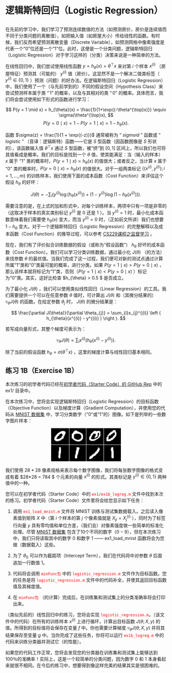 # 逻辑斯特回归（Logistic Regression）  
##  
在先前的学习中，我们学习了预测连续数值的方法（如预测房价，房价是连续值而不同于分类问题的离散值），如把输入值（如房屋大小）传给线性的函数。有时候，我们反而希望预测离散变量（Discrete Variable），如预测网格中像素强度是代表一个“0”位还是一个“1”位。此时，这便是一个分类问题，逻辑斯特回归（Logistic Regression）对于学习这样的（分类）决策来说是一种简单的方法。  

在线性回归中，我们尝试使用线性函数 $y = h_{\theta}(x) = \theta^{\top}x$ 来对第 $i$ 个样本 $x^{(i)}$ （房屋特征）预测其（可能的） $y^{(i)}$ 值（房价）。这显然不是一个解决二值类标签（ $y^{(i)}∈{\{0,1\}}$ ）预测（问题）的好办法。在逻辑斯特回归（Logistic Regression）中，我们使用了一个（与先前学到的）不同的假设空间（Hypothesis Class）来尝试预测样本属于类 $“1”$ 的概率，以及与其相对的类 $“0”$ 的概率。具体而言，我们将会尝试使用如下形式的函数进行学习：  

$$
P(y = 1 \mid x) = h_{\theta}(x) = \frac{1}{1+\exp{(-\theta^{\top}x)}} \equiv \sigma(\theta^{\top}x), $$
$$ P(y = 0 \mid x) = 1 - P(y = 1 \mid x) = 1 - h_{\theta}(x). 
$$  

函数 $\sigma(z) = \frac{1}{1 + \exp{(-z)}}$ 通常被称为 “ $sigmoid$ ” 函数或 “ $logistic$ ” （音译：逻辑斯特）函数——它是 $S$ 型函数（因函数图像是 $S$ 形状的），该函数输入值 $\theta^{\top}x$ 通过 $S$ 型函数，被“挤”到 $[0,1]$ 区间上，所以我们也可将其值看成是概率。我们的目标是找到一个 $\theta$ 值，使其能满足：当（输入的样本） $x$ 属于 “1” 类的概率时，$P(y = 1 \mid x ) = h_{\theta}(x)$ 的值很大；或者反之，当计算 $x$ 属于 “0” 类的概率时，$P(y = 0 \mid x ) = h_{\theta}(x)$ 的值很大。对于一组两类标记 ${\{(x^{(i)}, y^{(i)}); i = 1, ..., m\}}$ 的训练样本，我们使用下面的成本函数（Cost Function）来评估这个假设 $h_{\theta}$ 的好坏：  

$$
J(\theta) = -{\sum_{i}}\left (y^{(i)}\log{(h_{\theta}(x^{(i)}))} + (1-y^{(i)}) \log{(1 - h_{\theta}(x^{(i)}))}\right ).
$$  

需要注意的是，在上式的加和形式中，对每个训练样本，两项中只有一项是非零的（这取决于样本的真实类别标记 $y^{(i)}$ 是 0 还是 1 ）。当 $y^{(i)} = 1$ 时，最小化成本函数意味着我们需要使 $h_{\theta}(x)$ 变大，而当 $y^{(i)} = 0$ 时，（正如前文所讲）我们也想要 $1 - h_{\theta}$ 变大。对于一个逻辑斯特回归（Logistic Regression）的完整解释以及成本函数（Cost Function）的推导过程，可以参考 <a href="http://cs229.stanford.edu/notes/cs229-notes1.pdf">CS229课程之监督学习</a> 。  

现在，我们有了评价拟合训练数据的假设（或称为“假设函数”） $h_{\theta}$ 好坏的成本函数（Cost Function）。我们可以学习分类训练数据，通过最小化 $J(\theta)$ （的方法）来找参数 $\theta$ 的最优值。当我们完成了这一过程，我们便可对新的测试点通过计算所属“1”类和“0”类最可能的概率，进行分类。如果 $P(y=1 \mid x)>P(y=0 \mid x)$ ，那么该样本就将标记为“1”类，否则（$P(y=1 \mid x) < P(y=0 \mid x)$ ）标记为“0”类。其实，这好比检查 $h_{\theta} > 0.5 $ 是否成立。  

为了最小化 $J(\theta)$ ，我们可以使用类似线性回归（Linear Regression）的工具。我们需要提供一个可以在任意参数 $\theta$ 值时，可计算出 $J(\theta)$ 和（其微分结果的） $\triangledown_{\theta} J(\theta)$ 的函数。在给定参数 $\theta_{j}$ 时， $J(\theta)$ 的微分结果是：  

$$
\frac{\partial J(\theta)}{\partial \theta_{j}} = \sum_{i}x_{j}^{(i)} \left ( h_{\theta}(x^{(i)} - y^{(i)} )  \right ). 
$$  

若写成向量形式，其整个梯度可表示为：  

$$
\triangledown_{\theta} J(\theta) = \sum_{i}x^{(i)} \left ( h_{\theta}(x^{(i)} - y^{(i)} )  \right ).
$$  

除了当前的假设函数 $h_{\theta} = \sigma(\theta^{\top}x)$ ，这里的梯度计算与线性回归基本相同。  

## 练习 1B（Exercise 1B）  

本次练习的初学者代码已经在<a href="https://github.com/amaas/stanford_dl_ex">初学者代码（Starter Code）的 GitHub Rep</a> 中的 ex1/ 目录中。  

在本次练习中，您将会实现逻辑斯特回归（Logistic Regression）的目标函数（Objective Function）以及梯度计算（Gradient Computation），并使用您的代码从 <a href="http://yann.lecun.com/exdb/mnist/">MNIST 数据集</a> 中，学习分类数字（“0”或“1”的）图像。如下是列举的一些数字图片样本：  

<center><img src="./images/Mnist_01.png" /></center>  


我们使用 $28*28$ 像素规格来表示每个数字图像，我们将每张数字图像的格式变成有着 $28*28 = 784 $ 个元素的向量 $x^{(i)}$ 的形式。其类标记是 $y^{(i)}\in \{0,1\}$ 两种值中的一种。  

您可以在初学者代码（Starter Code）中的 <font color=red>`ex1/ex1b_logreg.m`</font> 文件中找到本次的练习。初学者代码（Starter Code）文件里将会给您显示如下任务：  

1. 调用 <font color=red>`ex1_load_mnist.m`</font> 文件将 MNIST 训练与测试集数据载入。之后读入像素值到矩阵 $X$ 中（第 $i$ 个样本的第 $j$ 个像素值就是 $X_{ji} = X_{j}^{(i)}$ ），同时为了标签行向量 $y$ 具有零均值和单位方差，（我们会）对像素强度做一些简单的标准化处理。尽管 <a href="http://yann.lecun.com/exdb/mnist/">MNIST 数据集</a> 包含了10个不同的数字（$0-9$），但在本次练习中，我们只将读取其中的数字 $0$ 和数字 $1$ —— ex1_load_mnist 函数将会为您做（数据载入）这些。  

2. 为了 $\theta_{0}$ 可以作为截距项（Intercept Term），我们在代码将中对参数 $\theta$ 后面追加一行数值 $1$。  

3. 代码将会调用 <font color=red>`minFunc包`</font> 中的 <font color=red>`logistic_regression.m`</font> 文件作为目标函数。您的任务是将 <font color=red>`logistic_regression.m`</font> 文件中的代码补全，并使其返回目标函数值及其梯度值。  

4. 在 <font color=red>`minFunc包`</font> （的计算）完成后，在训练集和测试集上的分类准确率将会打印出来。  

（类似先前的）线性回归中的练习，您将会实现 <font color=red>`logistic_regression.m`</font>，（该文件中的代码）在所有的训练样本 $x^{(i)}$ 上进行循环，计算出目标函数 $J(θ;X,y)$ 的值。所得到的目标值将会保存在变量 $f$ 中。你也需要计算梯度 $\triangledown_{\theta}J(\theta; X, y)$ 并将其结果保存至变量 $g$ 中。当你完成了这些任务，你将可以运行 <font color=red>`ex1b_logreg.m`</font> 中的代码来训练分类器并测试它（的性能）。  

如果您的代码工作正常，您将会发现您的分类器在训练集和测试集上能够达到100％的准确率！实际上，这是一个较简单的分类问题，因为数字 $0$ 和 $1$ 本身看起来就很不相同。在今后的练习中，想要得到像这样完美的结果其实是很困难的。
